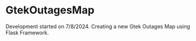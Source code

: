 # GtekOutagesMap

Development started on 7/8/2024. Creating a new Gtek Outages Map using Flask Framework.
